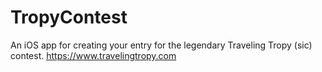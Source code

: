 # TropyContest

An iOS app for creating your entry for the legendary Traveling Tropy (sic) contest. https://www.travelingtropy.com
